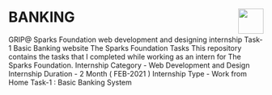 # BANKING                                         <a href="https://youtu.be/LA05-5HGTGU"><img src="https://cdn2.iconfinder.com/data/icons/social-18/512/YouTube-2-256.png" width="50" height="50" align="right"></a>
GRIP@ Sparks Foundation web development and designing internship Task-1 Basic Banking website The Sparks Foundation Tasks This repository contains the tasks that I completed while working as an intern for The Sparks Foundation.  Internship Category - Web Development and Design Internship Duration - 2 Month ( FEB-2021 ) Internship Type - Work from Home  Task-1 : Basic Banking System
